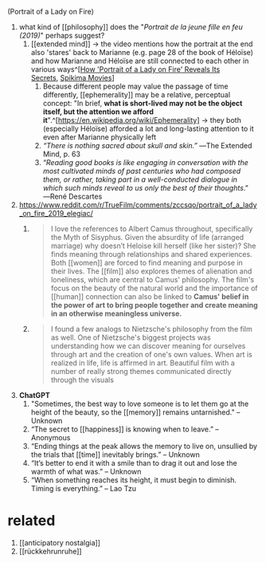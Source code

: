 (Portrait of a Lady on Fire)

1. what kind of [[philosophy]] does the "_Portrait de la jeune fille en feu (2019)_" perhaps suggest?
	1. [[extended mind]] → the video mentions how the portrait at the end also 'stares' back to Marianne (e.g. page 28 of the book of Héloïse) and how Marianne and Héloïse are still connected to each other in various ways^[[How 'Portrait of a Lady on Fire' Reveals Its Secrets](https://www.youtube.com/watch?v=wq09zsqgFOc), [Spikima Movies](https://www.youtube.com/@SpikimaMovies)]
		1. Because different people may value the passage of time differently, [[ephemerality]] may be a relative, perceptual concept: "In brief, **what is short-lived may not be the object itself, but the attention we afford it**".^[https://en.wikipedia.org/wiki/Ephemerality] → they both (especially Héloïse) afforded a lot and long-lasting attention to it even after Marianne physically left
		2. _“There is nothing sacred about skull and skin.”_ ―The Extended Mind, p. 63
		3. “_Reading good books is like engaging in conversation with the most cultivated minds of past centuries who had composed them, or rather, taking part in a well-conducted dialogue in which such minds reveal to us only the best of their thoughts_.” ―René Descartes
2. https://www.reddit.com/r/TrueFilm/comments/zccsqo/portrait_of_a_lady_on_fire_2019_elegiac/
	1. >I love the references to Albert Camus throughout, specifically the Myth of Sisyphus. Given the absurdity of life (arranged marriage) why doesn’t Heloise kill herself (like her sister)? She finds meaning through relationships and shared experiences. Both [[women]] are forced to find meaning and purpose in their lives. The [[film]] also explores themes of alienation and loneliness, which are central to Camus' philosophy. The film's focus on the beauty of the natural world and the importance of [[human]] connection can also be linked to **Camus' belief in the power of art to bring people together and create meaning in an otherwise meaningless universe.**
	2. >I found a few analogs to Nietzsche's philosophy from the film as well. One of Nietzsche's biggest projects was understanding how we can discover meaning for ourselves through art and the creation of one's own values. When art is realized in life, life is affirmed in art. Beautiful film with a number of really strong themes communicated directly through the visuals
3. **ChatGPT**
	1. "Sometimes, the best way to love someone is to let them go at the height of the beauty, so the [[memory]] remains untarnished." – Unknown
	2. “The secret to [[happiness]] is knowing when to leave.” – Anonymous
	3. “Ending things at the peak allows the memory to live on, unsullied by the trials that [[time]] inevitably brings.” – Unknown
	4. “It’s better to end it with a smile than to drag it out and lose the warmth of what was.” – Unknown
	5. “When something reaches its height, it must begin to diminish. Timing is everything.” – Lao Tzu

# related
1. [[anticipatory nostalgia]]
2. [[rückkehrunruhe]]